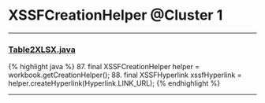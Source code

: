 # XSSFCreationHelper @Cluster 1

***

### [Table2XLSX.java](https://searchcode.com/codesearch/view/115088748/)
{% highlight java %}
87. final XSSFCreationHelper helper = workbook.getCreationHelper();
88. final XSSFHyperlink xssfHyperlink = helper.createHyperlink(Hyperlink.LINK_URL);
{% endhighlight %}

***

